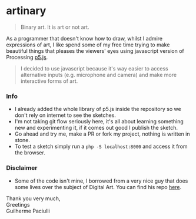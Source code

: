 # artinary

> Binary art. It is art or not art.

As a programmer that doesn't know how to draw, whilst I admire expressions of art, I like spend some of my free time trying to make beautiful things that pleases the viewers' eyes using javascript version of Processing [p5.js](https://p5js.org).

> I decided to use javascript because it's way easier to access alternative inputs (e.g. microphone and camera) and make more interactive forms of art.

### Info

* I already added the whole library of p5.js inside the repository so we don't rely on internet to see the sketches.
* I'm not taking git flow seriously here, it's all about learning something new and experimenting it, if it comes out good I publish the sketch.
* Go ahead and try me, make a PR or fork my project, nothing is written in stone.
* To test a sketch simply run a `php -S localhost:8000` and access it from the browser.

### Disclaimer
* Some of the code isn't mine, I borrowed from a very nice guy that does some lives over the subject of Digital Art. You can find his repo [here](https://github.com/CodingTrain).

Thank you very much,<br>
Greetings<br>
Guilherme Paciulli
